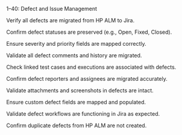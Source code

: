 1–40: Defect and Issue Management

Verify all defects are migrated from HP ALM to Jira.

Confirm defect statuses are preserved (e.g., Open, Fixed, Closed).

Ensure severity and priority fields are mapped correctly.

Validate all defect comments and history are migrated.

Check linked test cases and executions are associated with defects.

Confirm defect reporters and assignees are migrated accurately.

Validate attachments and screenshots in defects are intact.

Ensure custom defect fields are mapped and populated.

Validate defect workflows are functioning in Jira as expected.

Confirm duplicate defects from HP ALM are not created.


